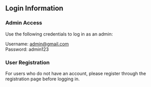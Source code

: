 ## Login Information
### Admin Access
 Use the following credentials to log in as an admin:

Username: admin@gmail.com <br>
Password: admin123 <br>
### User Registration
For users who do not have an account, please register through the registration page before logging in.
